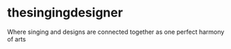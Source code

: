 # thesingingdesigner
Where singing and designs are connected together as one perfect harmony of arts
